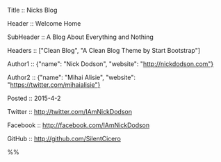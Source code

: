 Title :: Nicks Blog

Header :: Welcome Home

SubHeader :: A Blog About Everything and Nothing

Headers :: ["Clean Blog", "A Clean Blog Theme by Start Bootstrap"]

Author1 :: {"name": "Nick Dodson", "website": "http://nickdodson.com"}

Author2 :: {"name": "Mihai Alisie", "website": "https://twitter.com/mihaialisie"}

Posted :: 2015-4-2

Twitter :: http://twitter.com/IAmNickDodson

Facebook :: http://facebook.com/IAmNickDodson

GitHub :: http://github.com/SilentCicero

%%
